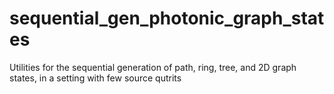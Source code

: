 # sequential_gen_photonic_graph_states
Utilities for the sequential generation of path, ring, tree, and 2D graph states, in a setting with few source qutrits
